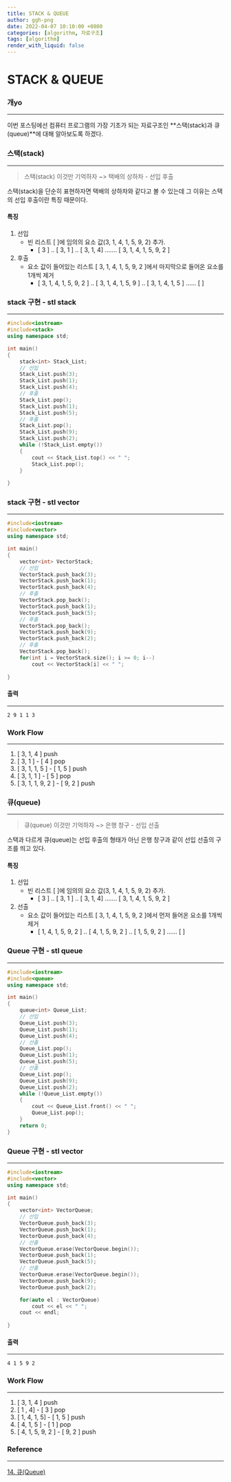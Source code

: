 ```yaml
---
title: STACK & QUEUE
author: ggh-png
date: 2022-04-07 10:10:00 +0800
categories: [algorithm, 자료구조]
tags: [algorithm]
render_with_liquid: false
---
```


# STACK & QUEUE

### 개yo

---

이번 포스팅에선 컴퓨터 프로그램의 가장 기초가 되는 자료구조인 **스택(stack)과 큐(queue)**에 대해 알아보도록 하겠다. 

 

### 스택(stack)

---

> 스택(stack) 이것만 기억하자 ~> 택배의 상하차 - 선입 후출
> 

스택(stack)을 단순히 표현하자면 택배의 상하차와 같다고 볼 수 있는데 그 이유는 스택의 선입 후출이란 특징 때문이다. 

#### 특징 

1. 선입  
    - 빈 리스트 [  ]에 임의의 요소 값(3, 1, 4, 1, 5, 9, 2) 추가.
        - [ 3 ] .. [ 3, 1 ] .. [ 3, 1, 4] ....... [ 3, 1, 4, 1, 5, 9, 2 ]
2. 후출
    - 요소 값이 들어있는 리스트 [ 3, 1, 4, 1, 5, 9, 2 ]에서 마지막으로 들어온 요소를 1개씩 제거
        - [ 3, 1, 4, 1, 5, 9, 2 ] .. [ 3, 1, 4, 1, 5, 9 ] .. [ 3, 1, 4, 1, 5 ] ...... [ ]

### stack 구현 - stl stack

---

```cpp
#include<iostream>
#include<stack>
using namespace std; 

int main()
{
    stack<int> Stack_List;
    // 선입  
    Stack_List.push(3); 
    Stack_List.push(1); 
    Stack_List.push(4);
    // 후출 
    Stack_List.pop(); 
    Stack_List.push(1); 
    Stack_List.push(5);
    // 후출 
    Stack_List.pop(); 
    Stack_List.push(9); 
    Stack_List.push(2);
    while (!Stack_List.empty())
    {
        cout << Stack_List.top() << " ";
        Stack_List.pop();
    }
    
}
```

### stack 구현 - stl vector

---

```cpp
#include<iostream>
#include<vector>
using namespace std; 

int main()
{
    vector<int> VectorStack;
    // 선입  
    VectorStack.push_back(3); 
    VectorStack.push_back(1); 
    VectorStack.push_back(4);
    // 후출 
    VectorStack.pop_back(); 
    VectorStack.push_back(1); 
    VectorStack.push_back(5);
    // 후출 
    VectorStack.pop_back(); 
    VectorStack.push_back(9); 
    VectorStack.push_back(2);
    // 후출 
    VectorStack.pop_back();
    for(int i = VectorStack.size(); i >= 0; i--)
        cout << VectorStack[i] << " ";
    
}
```

#### 출력 

---

```
2 9 1 1 3
```

### Work Flow

---

1. [ 3, 1, 4 ] push
2. [ 3, 1 ] - [ 4 ] pop
3. [ 3, 1, 1, 5 ] - [ 1, 5 ] push
4. [ 3, 1, 1 ] - [ 5 ] pop
5. [ 3, 1,  1, 9, 2 ] - [ 9, 2 ] push 

### 큐(queue)

---

> 큐(queue) 이것만 기억하자 ~> 은행 창구 - 선입 선출
> 

스택과 다르게 큐(queue)는 선입 후출의 형태가 아닌 은행 창구과 같이 선입 선출의 구조를 띄고 있다. 

#### 특징 

1. 선입  
    - 빈 리스트 [  ]에 임의의 요소 값(3, 1, 4, 1, 5, 9, 2) 추가.
        - [ 3 ] .. [ 3, 1 ] .. [ 3, 1, 4] ....... [ 3, 1, 4, 1, 5, 9, 2 ]
2. 선출
    - 요소 값이 들어있는 리스트 [ 3, 1, 4, 1, 5, 9, 2 ]에서 먼저 들어온 요소를 1개씩 제거
        - [ 1, 4, 1, 5, 9, 2 ] .. [ 4, 1, 5, 9, 2 ] .. [ 1, 5, 9, 2 ] ...... [ ]

### Queue 구현 - stl queue

---

```cpp
#include<iostream>
#include<queue>
using namespace std; 

int main()
{
    queue<int> Queue_List;
    // 선입  
    Queue_List.push(3); 
    Queue_List.push(1); 
    Queue_List.push(4);
    // 선출 
    Queue_List.pop(); 
    Queue_List.push(1); 
    Queue_List.push(5);
    // 선출 
    Queue_List.pop(); 
    Queue_List.push(9); 
    Queue_List.push(2);
    while (!Queue_List.empty())
    {
        cout << Queue_List.front() << " ";
        Queue_List.pop();
    }
    return 0;
}
```

### Queue 구현 - stl vector

---

```cpp
#include<iostream>
#include<vector>
using namespace std; 

int main()
{
    vector<int> VectorQueue;
    // 선입  
    VectorQueue.push_back(3); 
    VectorQueue.push_back(1); 
    VectorQueue.push_back(4);
    // 선출 
    VectorQueue.erase(VectorQueue.begin()); 
    VectorQueue.push_back(1); 
    VectorQueue.push_back(5);
    // 선출 
    VectorQueue.erase(VectorQueue.begin()); 
    VectorQueue.push_back(9); 
    VectorQueue.push_back(2);

    for(auto el : VectorQueue)
        cout << el << " ";
    cout << endl;
    
}
```

#### 출력 

---

```
4 1 5 9 2
```

### Work Flow

---

1. [ 3, 1, 4 ] push
2. [ 1 , 4] - [ 3 ] pop
3. [ 1, 4, 1, 5] - [ 1, 5 ] push
4. [ 4, 1, 5 ] - [ 1 ] pop
5. [ 4, 1, 5, 9, 2 ] - [ 9, 2 ] push 

### **Reference**

---

[14. 큐(Queue)](https://m.blog.naver.com/ndb796/221230944729)
